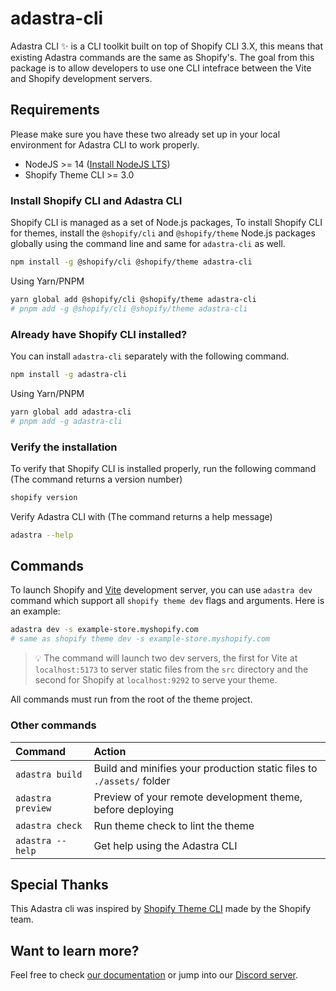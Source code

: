 # adastra-cli

Adastra CLI ✨ is a CLI toolkit built on top of Shopify CLI 3.X, this means that existing Adastra commands are the same as Shopify's. The goal from this package is to allow developers to use one CLI intefrace between the Vite and Shopify development servers.

## Requirements

Please make sure you have these two already set up in your local environment for Adastra CLI to work properly.

- NodeJS >= 14 ([Install NodeJS LTS](https://nodejs.org/))
- Shopify Theme CLI >= 3.0

### Install Shopify CLI and Adastra CLI

Shopify CLI is managed as a set of Node.js packages, To install Shopify CLI for themes, install the `@shopify/cli` and `@shopify/theme` Node.js packages globally using the command line and same for `adastra-cli` as well.

```bash
npm install -g @shopify/cli @shopify/theme adastra-cli
```

Using Yarn/PNPM

```bash
yarn global add @shopify/cli @shopify/theme adastra-cli
# pnpm add -g @shopify/cli @shopify/theme adastra-cli
```

### Already have Shopify CLI installed?

You can install `adastra-cli` separately with the following command.

```bash
npm install -g adastra-cli
```

Using Yarn/PNPM

```bash
yarn global add adastra-cli
# pnpm add -g adastra-cli
```

### Verify the installation

To verify that Shopify CLI is installed properly, run the following command (The command returns a version number)

```bash
shopify version
```

Verify Adastra CLI with (The command returns a help message)

```bash
adastra --help
```

## Commands

To launch Shopify and [Vite](https://vitejs.dev) development server, you can use `adastra dev` command which support all `shopify theme dev` flags and arguments. Here is an example:

```bash
adastra dev -s example-store.myshopify.com
# same as shopify theme dev -s example-store.myshopify.com
```

> 💡 The command will launch two dev servers, the first for Vite at `localhost:5173` to server static files from the `src` directory and the second for Shopify at `localhost:9292` to serve your theme.

All commands must run from the root of the theme project.

### Other commands

| Command           | Action                                                                |
| :---------------- | :-------------------------------------------------------------------- |
| `adastra build`   | Build and minifies your production static files to `./assets/` folder |
| `adastra preview` | Preview of your remote development theme, before deploying            |
| `adastra check`   | Run theme check to lint the theme                                     |
| `adastra --help`  | Get help using the Adastra CLI                                        |

## Special Thanks

This Adastra cli was inspired by [Shopify Theme CLI](https://github.com/Shopify/cli) made by the Shopify team.

## Want to learn more?

Feel free to check [our documentation](https://docs.odestry.com) or jump into our [Discord server](https://help.odestry.com).
